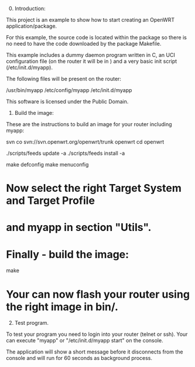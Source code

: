 0. Introduction:

This project is an example to show how to start creating
an OpenWRT application/package.

For this example, the source code is located within the package
so there is no need to have the code downloaded by the package
Makefile.

This example includes a dummy daemon program written in C,
an UCI configuration file (on the router it will be in )
and a very basic init script (/etc/init.d/myapp).

The following files will be present on the router:

/usr/bin/myapp
/etc/config/myapp
/etc/init.d/myapp

This software is licensed under the Public Domain.

1. Build the image:

These are the instructions to build an image
for your router including myapp:

svn co svn://svn.openwrt.org/openwrt/trunk openwrt
cd openwrt

./scripts/feeds update -a
./scripts/feeds install -a

make defconfig
make menuconfig

# Now select the right Target System and Target Profile
# and myapp in section "Utils".
# Finally - build the image:

make

# Your can now flash your router using the right image in bin/.

2. Test program.

To test your program you need to login into your router (telnet or ssh).
Your can execute "myapp" or "/etc/init.d/myapp start" on the console.

The application will show a short message before it disconnects
from the console and will run for 60 seconds as background process.
